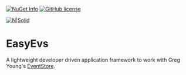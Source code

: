[![NuGet Info](https://buildstats.info/nuget/EasyEvs?includePreReleases=true)](https://www.nuget.org/packages/EasyEvs/)
[![GitHub license](https://img.shields.io/github/license/griffo-io/easy-evs.svg)](https://raw.githubusercontent.com/griffo-io/easy-evs/master/LICENSE)

[![N|Solid](https://avatars2.githubusercontent.com/u/39886363?s=200&v=4)](https://github.com/griffo-io/easy-evs)

# EasyEvs

A lightweight developer driven application framework to work with Greg Young's [EventStore](https://eventstore.com/).

